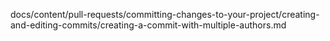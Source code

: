 docs/content/pull-requests/committing-changes-to-your-project/creating-and-editing-commits/creating-a-commit-with-multiple-authors.md
